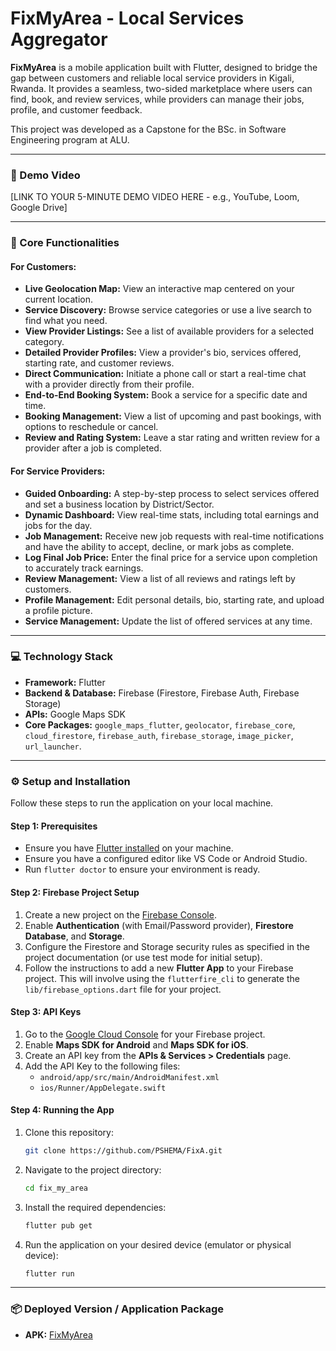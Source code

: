 # FixMyArea - Local Services Aggregator

**FixMyArea** is a mobile application built with Flutter, designed to bridge the gap between customers and reliable local service providers in Kigali, Rwanda. It provides a seamless, two-sided marketplace where users can find, book, and review services, while providers can manage their jobs, profile, and customer feedback.

This project was developed as a Capstone for the BSc. in Software Engineering program at ALU.

---

### 🎥 Demo Video

[LINK TO YOUR 5-MINUTE DEMO VIDEO HERE - e.g., YouTube, Loom, Google Drive]

---

### 🚀 Core Functionalities

#### For Customers:
- **Live Geolocation Map:** View an interactive map centered on your current location.
-  **Service Discovery:** Browse service categories or use a live search to find what you need.
-  **View Provider Listings:** See a list of available providers for a selected category.
-  **Detailed Provider Profiles:** View a provider's bio, services offered, starting rate, and customer reviews.
-  **Direct Communication:** Initiate a phone call or start a real-time chat with a provider directly from their profile.
-  **End-to-End Booking System:** Book a service for a specific date and time.
-  **Booking Management:** View a list of upcoming and past bookings, with options to reschedule or cancel.
-  **Review and Rating System:** Leave a star rating and written review for a provider after a job is completed.

#### For Service Providers:
-  **Guided Onboarding:** A step-by-step process to select services offered and set a business location by District/Sector.
-  **Dynamic Dashboard:** View real-time stats, including total earnings and jobs for the day.
-  **Job Management:** Receive new job requests with real-time notifications and have the ability to accept, decline, or mark jobs as complete.
-  **Log Final Job Price:** Enter the final price for a service upon completion to accurately track earnings.
-  **Review Management:** View a list of all reviews and ratings left by customers.
-  **Profile Management:** Edit personal details, bio, starting rate, and upload a profile picture.
-  **Service Management:** Update the list of offered services at any time.

---

### 💻 Technology Stack

* **Framework:** Flutter
* **Backend & Database:** Firebase (Firestore, Firebase Auth, Firebase Storage)
* **APIs:** Google Maps SDK
* **Core Packages:** `google_maps_flutter`, `geolocator`, `firebase_core`, `cloud_firestore`, `firebase_auth`, `firebase_storage`, `image_picker`, `url_launcher`.

---

### ⚙️ Setup and Installation

Follow these steps to run the application on your local machine.

#### **Step 1: Prerequisites**
- Ensure you have [Flutter installed](https://docs.flutter.dev/get-started/install) on your machine.
- Ensure you have a configured editor like VS Code or Android Studio.
- Run `flutter doctor` to ensure your environment is ready.

#### **Step 2: Firebase Project Setup**
1.  Create a new project on the [Firebase Console](https://console.firebase.google.com/).
2.  Enable **Authentication** (with Email/Password provider), **Firestore Database**, and **Storage**.
3.  Configure the Firestore and Storage security rules as specified in the project documentation (or use test mode for initial setup).
4.  Follow the instructions to add a new **Flutter App** to your Firebase project. This will involve using the `flutterfire_cli` to generate the `lib/firebase_options.dart` file for your project.

#### **Step 3: API Keys**
1.  Go to the [Google Cloud Console](https://console.cloud.google.com/) for your Firebase project.
2.  Enable **Maps SDK for Android** and **Maps SDK for iOS**.
3.  Create an API key from the **APIs & Services > Credentials** page.
4.  Add the API Key to the following files:
    * `android/app/src/main/AndroidManifest.xml`
    * `ios/Runner/AppDelegate.swift`

#### **Step 4: Running the App**
1.  Clone this repository:
    ```bash
    git clone https://github.com/PSHEMA/FixA.git
    ```
2.  Navigate to the project directory:
    ```bash
    cd fix_my_area
    ```
3.  Install the required dependencies:
    ```bash
    flutter pub get
    ```
4.  Run the application on your desired device (emulator or physical device):
    ```bash
    flutter run
    ```

---

### 📦 Deployed Version / Application Package

* **APK:** [FixMyArea](release/app-release.apk)

